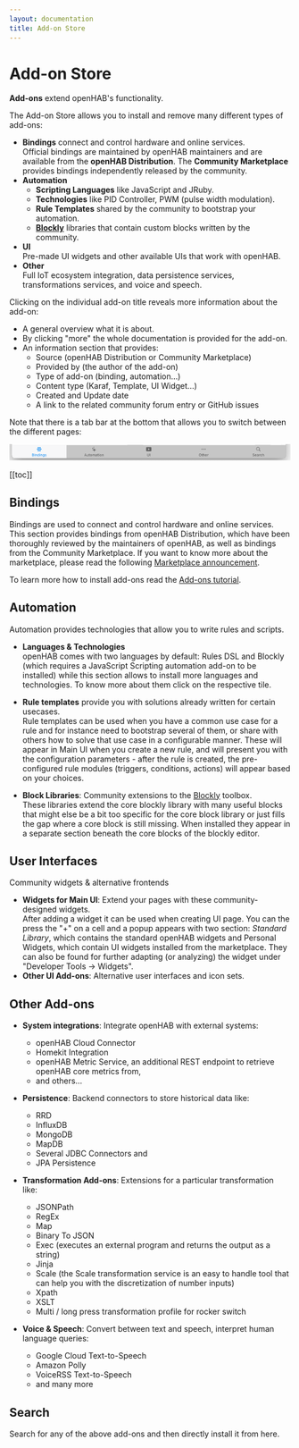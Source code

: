 ```yaml
---
layout: documentation
title: Add-on Store
---
```


# Add-on Store

<!-- START MAINUI SIDEBAR DOC - DO NOT REMOVE -->
**Add-ons** extend openHAB's functionality.

The Add-on Store allows you to install and remove many different types of add-ons:

- **Bindings** connect and control hardware and online services.<br>
  Official bindings are maintained by openHAB maintainers and are available from the **openHAB Distribution**.
  The **Community Marketplace** provides bindings independently released by the community.
- **Automation**
  - **Scripting Languages** like JavaScript and JRuby.
  - **Technologies** like PID Controller, PWM (pulse width modulation).
  - **Rule Templates** shared by the community to bootstrap your automation.
  - [**Blockly**]({{base}}/configuration/blockly/) libraries that contain custom blocks written by the community.
- **UI**<br>
  Pre-made UI widgets and other available UIs that work with openHAB.
- **Other**<br>
  Full IoT ecosystem integration, data persistence services, transformations services, and voice and speech.
<!-- END MAINUI SIDEBAR DOC - DO NOT REMOVE -->

Clicking on the individual add-on title reveals more information about the add-on:

- A general overview what it is about.
- By clicking "more" the whole documentation is provided for the add-on.
- An information section that provides:
  - Source (openHAB Distribution or Community Marketplace)
  - Provided by (the author of the add-on)
  - Type of add-on (binding, automation...)
  - Content type (Karaf, Template, UI Widget...)
  - Created and Update date
  - A link to the related community forum entry or GitHub issues

Note that there is a tab bar at the bottom that allows you to switch between the different pages:

![addons-toolbar](images/addons-toolbar.png)

[[toc]]

## Bindings

Bindings are used to connect and control hardware and online services. This section provides bindings from openHAB Distribution, which have been thoroughly reviewed by the maintainers of openHAB, as well as bindings from the Community Marketplace.
If you want to know more about the marketplace, please read the following [Marketplace announcement](https://community.openhab.org/t/announcing-the-community-marketplace/127188).

To learn more how to install add-ons read the [Add-ons tutorial]({{base}}/configuration/addons).

## Automation

Automation provides technologies that allow you to write rules and scripts.

- **Languages & Technologies**<br>
  openHAB comes with two languages by default: Rules DSL and Blockly (which requires a JavaScript Scripting automation add-on to be installed) while this section allows to install more languages and technologies.
  To know more about them click on the respective tile.

- **Rule templates** provide you with solutions already written for certain usecases.<br>
  Rule templates can be used when you have a common use case for a rule and for instance need to bootstrap several of them, or share with others how to solve that use case in a configurable manner.
  These will appear in Main UI when you create a new rule, and will present you with the configuration parameters - after the rule is created, the pre-configured rule modules (triggers, conditions, actions) will appear based on your choices.

- **Block Libraries**: Community extensions to the [Blockly]({{base}}/configuration/blockly/) toolbox.<br>
  These libraries extend the core blockly library with many useful blocks that might else be a bit too specific for the core block library or just fills the gap where a core block is still missing.
  When installed they appear in a separate section beneath the core blocks of the blockly editor.

## User Interfaces

Community widgets & alternative frontends

- **Widgets for Main UI**: Extend your pages with these community-designed widgets.<br>
  After adding a widget it can be used when creating UI page.
  You can the press the "+" on a cell and a popup appears with two section: _Standard Library_, which contains the standard openHAB widgets and Personal Widgets, which contain UI widgets installed from the marketplace.
  They can also be found for further adapting (or analyzing) the widget under "Developer Tools ->  Widgets".
- **Other UI Add-ons**: Alternative user interfaces and icon sets.

## Other Add-ons

- **System integrations**: Integrate openHAB with external systems:
  - openHAB Cloud Connector
  - Homekit Integration
  - openHAB Metric Service, an additional REST endpoint to retrieve openHAB core metrics from,
  - and others...

- **Persistence**: Backend connectors to store historical data like:
  - RRD
  - InfluxDB
  - MongoDB
  - MapDB
  - Several JDBC Connectors and
  - JPA Persistence

- **Transformation Add-ons**: Extensions for a particular transformation like:
  - JSONPath
  - RegEx
  - Map
  - Binary To JSON
  - Exec (executes an external program and returns the output as a string)
  - Jinja
  - Scale (the Scale transformation service is an easy to handle tool that can help you with the discretization of number inputs)
  - Xpath
  - XSLT
  - Multi / long press transformation profile for rocker switch

- **Voice & Speech**: Convert between text and speech, interpret human language queries:
  - Google Cloud Text-to-Speech
  - Amazon Polly
  - VoiceRSS Text-to-Speech
  - and many more

## Search

Search for any of the above add-ons and then directly install it from here.
